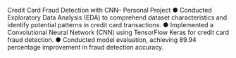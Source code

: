 Credit Card Fraud Detection with CNN– Personal Project
●	Conducted Exploratory Data Analysis (EDA) to comprehend dataset characteristics and identify potential patterns in credit card transactions.
●	Implemented a Convolutional Neural Network (CNN) using TensorFlow Keras for credit card fraud detection.
●	Conducted model evaluation, achieving 89.94 percentage improvement in fraud detection accuracy.

